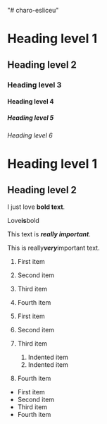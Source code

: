 "# charo-esliceu" 
# Heading level 1
## Heading level 2 
### Heading level 3	
#### Heading level 4	
##### Heading level 5	
###### Heading level 6	
Heading level 1
===============
Heading level 2
---------------
I just love **bold text**.

Love**is**bold

This text is ***really important***.

This is really***very***important text.

1. First item
2. Second item
3. Third item
4. Fourth item

1. First item
2. Second item
3. Third item
    1. Indented item
    2. Indented item
4. Fourth item

- First item
- Second item
- Third item
- Fourth item
